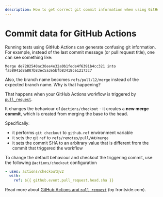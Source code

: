 ```yaml
---
description: How to get correct git commit information when using GitHub Actions
---
```


# Commit data for GitHub Actions

Running tests using GitHub Actions can generate confusing git information. For example, instead of the last commit message (or pull request title), one can see something like:

```
Merge de7282540ac30ee4e32a0b1fede4f6391b4cc321 into fa58941d8a807b83ec5a3e5bfb83418ce12173c7
```

Also, the branch name becomes `refs/pull/12/merge` instead of the expected branch name. Why is that happening?

That happens when your GitHub Actions workflow is triggered by [`pull_request`](https://docs.github.com/en/github-ae@latest/actions/using-workflows/events-that-trigger-workflows#pull\_request).&#x20;

It changes the behaviour of `@actions/checkout` - it creates a **new merge commit,** which is created from merging the base to the head.&#x20;

Specifically:

* it performs `git checkout` to `github.ref` environment variable
* it sets the git `ref` to `refs/remotes/pull/##/merge`
* it sets the commit SHA to an arbitrary value that is different from the commit that triggered the workflow

To change the default behaviour and checkout the triggering commit, use the following `@actions/checkout` configuration

```yaml
- uses: actions/checkout@v2
  with:
    ref: ${{ github.event.pull_request.head.sha }}
```

Read more about [GitHub Actions and `pull_request`](https://frontside.com/blog/2020-05-26-github-actions-pull\_request/) (by frontside.com).
